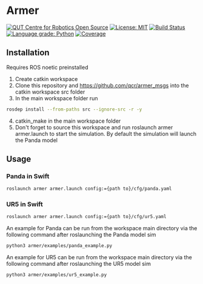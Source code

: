 # Armer
[![QUT Centre for Robotics Open Source](https://github.com/qcr/qcr.github.io/raw/master/misc/badge.svg)](https://qcr.github.io)
[![License: MIT](https://img.shields.io/badge/License-MIT-yellow.svg)](https://opensource.org/licenses/MIT)
[![Build Status](https://github.com/suddrey-qut/armer/workflows/Build/badge.svg?branch=master)](https://github.com/suddrey-qut/armer/actions?query=workflow%3ABuild)
[![Language grade: Python](https://img.shields.io/lgtm/grade/python/g/suddrey-qut/armer.svg?logo=lgtm&logoWidth=18)](https://lgtm.com/projects/g/suddrey-qut/armer/context:python)
[![Coverage](https://codecov.io/gh/suddrey-qut/armer/branch/master/graph/badge.svg)](https://codecov.io/gh/suddrey-qut/armer)


## Installation
Requires ROS noetic preinstalled

1. Create catkin workspace
2. Clone this repository and https://github.com/qcr/armer_msgs into the catkin workspace src folder
3. In the main workspace folder run 
```sh
rosdep install --from-paths src --ignore-src -r -y 
```
4. catkin_make in the main workspace folder 
5. Don't forget to source this workspace and run roslaunch armer armer.launch to start the simulation. By default the simulation will launch the Panda model

## Usage

### Panda in Swift
```sh
roslaunch armer armer.launch config:={path to}/cfg/panda.yaml
```

### UR5 in Swift
```sh
roslaunch armer armer.launch config:={path to}/cfg/ur5.yaml
```
An example for Panda can be run from the workspace main directory via the following command after roslaunching the Panda model sim

```sh
python3 armer/examples/panda_example.py
```

An example for UR5 can be run from the workspace main directory via the following command after roslaunching the UR5 model sim

```sh
python3 armer/examples/ur5_example.py
```
